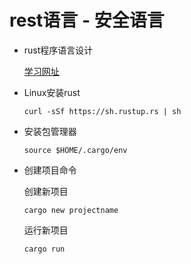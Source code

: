 # rest语言 - 安全语言

- rust程序语言设计

    [学习网址](https://kaisery.gitbooks.io/trpl-zh-cn/content/)

- Linux安装rust

    `curl -sSf https://sh.rustup.rs | sh`

- 安装包管理器

    `source $HOME/.cargo/env`
    

- 创建项目命令

    创建新项目

    `cargo new projectname`

    运行新项目
    
    `cargo run`